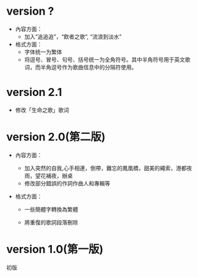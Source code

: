 # version ?

- 內容方面：
  - 加入“追追追”，“飲者之歌”, “流浪到淡水”
- 格式方面：
  - 字体统一为繁体
  - 将逗号、冒号、句号、括号统一为全角符号。其中半角符号用于英文歌词，而半角逗号作为歌曲信息中的分隔符使用。

# version 2.1

- 修改「生命之歌」歌词

# version 2.0(第二版)

- 內容方面：

  - 加入突然的自我,心手相連，倒帶，難忘的鳳凰橋，甜美的繩索，港都夜雨，望花補夜，辦桌
  - 修改部分錯誤的作詞作曲人和專輯等


- 格式方面：

  - 一些簡體字轉換為繁體

  - 將重復的歌詞段落刪除

# version 1.0(第一版)

初版